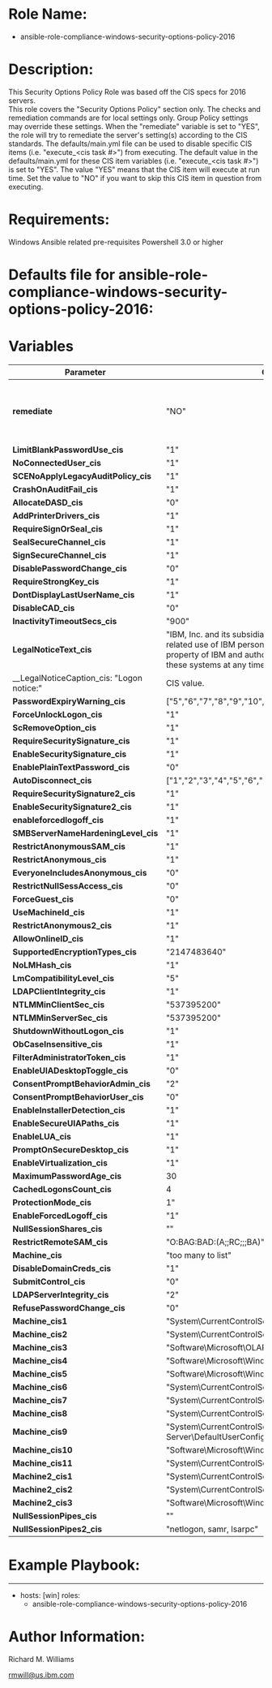 # Role Name:
- ansible-role-compliance-windows-security-options-policy-2016


# Description:
This Security Options Policy Role was based off the CIS specs for 2016 servers.   
This role covers the "Security Options Policy" section only. The checks and
remediation commands are for local settings only. Group Policy settings may
override these settings. When the "remediate" variable is set to "YES", the
role will try to remediate the server's setting(s) according to the CIS
standards.  The defaults/main.yml file can be used to disable specific CIS
items (i.e. "execute_<cis task #>") from executing. The default value in the
defaults/main.yml for these CIS item variables (i.e. "execute_<cis task #>") is
set to "YES". The value "YES" means that the CIS item will execute at run time.
Set the value to "NO" if you want to skip this CIS item in question from
executing.


# Requirements:
Windows Ansible related pre-requisites
Powershell 3.0 or higher


# Defaults file for ansible-role-compliance-windows-security-options-policy-2016:
# Variables
Parameter | Choices/Defaults|Comments
----------|-----------------|--------
__remediate__ |"NO"| variable used to determine whether or not to remedaite
__LimitBlankPasswordUse_cis__ |"1"| CIS value.
__NoConnectedUser_cis__ |"1"| CIS value.
__SCENoApplyLegacyAuditPolicy_cis__ |"1"| CIS value.
__CrashOnAuditFail_cis__ |"1"| CIS value.
__AllocateDASD_cis__ |"0"| CIS value.
__AddPrinterDrivers_cis__ |"1"| CIS value.
__RequireSignOrSeal_cis__ |"1"| CIS value.
__SealSecureChannel_cis__ |"1"| CIS value.
__SignSecureChannel_cis__ |"1"| CIS value.
__DisablePasswordChange_cis__ |"0"| CIS value.
__RequireStrongKey_cis__ |"1"| CIS value.
__DontDisplayLastUserName_cis__ |"1"| CIS value.
__DisableCAD_cis__ |"0"| CIS value.
__InactivityTimeoutSecs_cis__ |"900"| CIS value.
__LegalNoticeText_cis__ |"IBM, Inc. and its subsidiaries computer systems are for the job related use of IBM personnel only. All information herein is the property of IBM and authorized employees have the right to monitor these systems at any time."| CIS value.
__LegalNoticeCaption_cis: "Logon notice:"| CIS value.
__PasswordExpiryWarning_cis__ |["5","6","7","8","9","10","11","12","13","14"]| CIS value.
__ForceUnlockLogon_cis__ |"1"| CIS value.
__ScRemoveOption_cis__ |"1"| CIS value.
__RequireSecuritySignature_cis__ |"1"| CIS value.
__EnableSecuritySignature_cis__ |"1"| CIS value.
__EnablePlainTextPassword_cis__ |"0"| CIS value.
__AutoDisconnect_cis__ |["1","2","3","4","5","6","7","8","9","10","11","12","13","14","15"]| CIS value.
__RequireSecuritySignature2_cis__ |"1"| CIS value.
__EnableSecuritySignature2_cis__ |"1"| CIS value.
__enableforcedlogoff_cis__ |"1"| CIS value.
__SMBServerNameHardeningLevel_cis__ |"1"| CIS value.
__RestrictAnonymousSAM_cis__ |"1"| CIS value.
__RestrictAnonymous_cis__ |"1"| CIS value.
__EveryoneIncludesAnonymous_cis__ |"0"| CIS value.
__RestrictNullSessAccess_cis__ |"0"| CIS value.
__ForceGuest_cis__ |"0"| CIS value.
__UseMachineId_cis__ |"1"| CIS value.
__RestrictAnonymous2_cis__ |"1"| CIS value.
__AllowOnlineID_cis__ |"1"| CIS value.
__SupportedEncryptionTypes_cis__ |"2147483640"| CIS value.
__NoLMHash_cis__ |"1"| CIS value.
__LmCompatibilityLevel_cis__ |"5"| CIS value.
__LDAPClientIntegrity_cis__ |"1"| CIS value.
__NTLMMinClientSec_cis__ |"537395200"| CIS value.
__NTLMMinServerSec_cis__ |"537395200"| CIS value.
__ShutdownWithoutLogon_cis__ |"1"| CIS value.
__ObCaseInsensitive_cis__ |"1"| CIS value.
__FilterAdministratorToken_cis__ |"1"| CIS value.
__EnableUIADesktopToggle_cis__ |"0"| CIS value.
__ConsentPromptBehaviorAdmin_cis__ |"2"| CIS value.
__ConsentPromptBehaviorUser_cis__ |"0"| CIS value.
__EnableInstallerDetection_cis__ |"1"| CIS value.
__EnableSecureUIAPaths_cis__ |"1"| CIS value.
__EnableLUA_cis__ |"1"| CIS value.
__PromptOnSecureDesktop_cis__ |"1"| CIS value.
__EnableVirtualization_cis__ |"1"| CIS value.
__MaximumPasswordAge_cis__ |30| CIS value.
__CachedLogonsCount_cis__ |4| CIS value.
__ProtectionMode_cis__ |1"| CIS value.
__EnableForcedLogoff_cis__ |"1"| CIS value.
__NullSessionShares_cis__ |""| CIS value.
__RestrictRemoteSAM_cis__ |"O:BAG:BAD:(A;;RC;;;BA)"| CIS value.
__Machine_cis__ |"too many to list"| CIS value.
__DisableDomainCreds_cis__ |"1"| CIS value.
__SubmitControl_cis__ |"0"| CIS value.
__LDAPServerIntegrity_cis__ |"2"| CIS value.
__RefusePasswordChange_cis__ |"0"| CIS value.
__Machine_cis1__ |"System\\CurrentControlSet\\Control\\Print\\Printers"| CIS value.
__Machine_cis2__ |"System\\CurrentControlSet\\Services\\Eventlog"| CIS value.
__Machine_cis3__ |"Software\\Microsoft\\OLAP Server"| CIS value.
__Machine_cis4__ |"Software\\Microsoft\\Windows NT\\CurrentVersion\\Print"| CIS value.
__Machine_cis5__ |"Software\\Microsoft\\Windows NT\\CurrentVersion\\Windows"| CIS value.
__Machine_cis6__ |"System\\CurrentControlSet\\Control\\ContentIndex"| CIS value.
__Machine_cis7__ |"System\\CurrentControlSet\\Control\\Terminal Server"| CIS value.
__Machine_cis8__ |"System\\CurrentControlSet\\Control\\Terminal Server\\UserConfig"| CIS value.
__Machine_cis9__ |"System\\CurrentControlSet\\Control\\Terminal Server\\DefaultUserConfiguration"| CIS value.
__Machine_cis10__ |"Software\\Microsoft\\Windows NT\\CurrentVersion\\Perflib"| CIS value.
__Machine_cis11__ |"System\\CurrentControlSet\\Services\\SysmonLog"| CIS value.
__Machine2_cis1__ |"System\\CurrentControlSet\\Control\\ProductOptions"| CIS value.
__Machine2_cis2__ |"System\\CurrentControlSet\\Control\\Server Applications"| CIS value.
__Machine2_cis3__ |"Software\\Microsoft\\Windows NT\\CurrentVersion"| CIS value.
__NullSessionPipes_cis__ |""| CIS value.
__NullSessionPipes2_cis__ |"netlogon, samr, lsarpc"| CIS value.


# Example Playbook:
---
 - hosts: [win]
   roles:
   - ansible-role-compliance-windows-security-options-policy-2016


# Author Information:
Richard M. Williams

rmwill@us.ibm.com
